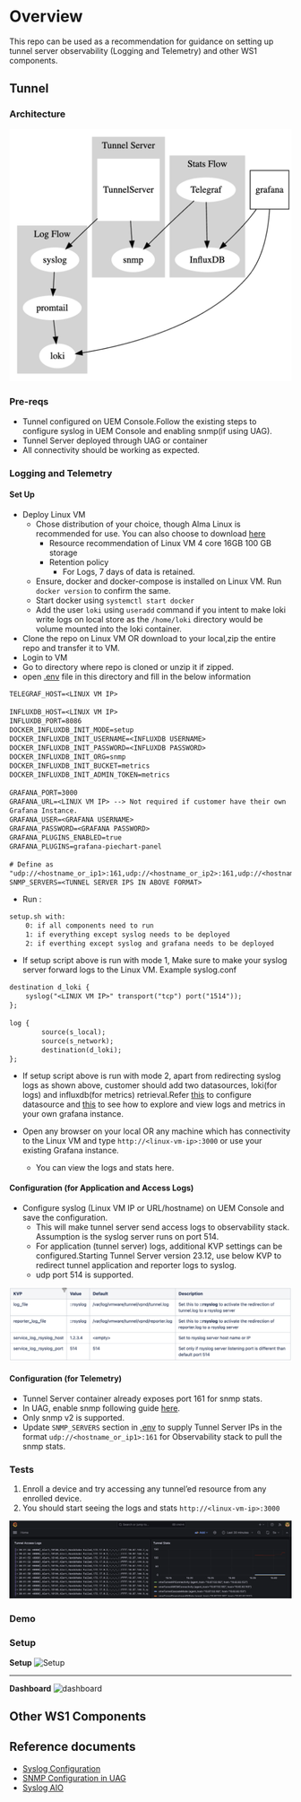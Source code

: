# Overview

This repo can be used as a recommendation for guidance on setting up tunnel server observability (Logging and Telemetry) and other WS1 components.

## Tunnel

### Architecture

![arch](./docs/arch.png)

### Pre-reqs

* Tunnel configured on UEM Console.Follow the existing steps to configure syslog in UEM Console and enabling snmp(if using UAG).
* Tunnel Server deployed through UAG or container
* All connectivity should be working as expected.


### Logging and Telemetry

#### Set Up

* Deploy Linux VM 
    * Chose distribution of your choice, though Alma Linux is recommended for use. You can also choose to download [here](https://almalinux.org/get-almalinux/)
        * Resource recommendation of Linux VM 4 core 16GB 100 GB storage 
        * Retention policy
            * For Logs, 7 days of data is retained.
    * Ensure, docker and docker-compose is installed on Linux VM. Run `docker version` to confirm the same.
    * Start docker using `systemctl start docker`
    * Add the user `loki` using `useradd` command if you intent to make loki write logs on local store as the `/home/loki` directory would be volume mounted into the loki container.
* Clone the repo on Linux VM OR download to your local,zip the entire repo and transfer it to VM.
* Login to VM
* Go to directory where repo is cloned or unzip it if zipped.
* open [.env](./.env) file in this directory and fill in the below information
```
TELEGRAF_HOST=<LINUX VM IP>

INFLUXDB_HOST=<LINUX VM IP>
INFLUXDB_PORT=8086
DOCKER_INFLUXDB_INIT_MODE=setup
DOCKER_INFLUXDB_INIT_USERNAME=<INFLUXDB USERNAME>
DOCKER_INFLUXDB_INIT_PASSWORD=<INFLUXDB PASSWORD>
DOCKER_INFLUXDB_INIT_ORG=snmp
DOCKER_INFLUXDB_INIT_BUCKET=metrics
DOCKER_INFLUXDB_INIT_ADMIN_TOKEN=metrics

GRAFANA_PORT=3000
GRAFANA_URL=<LINUX VM IP> --> Not required if customer have their own Grafana Instance.
GRAFANA_USER=<GRAFANA USERNAME>
GRAFANA_PASSWORD=<GRAFANA PASSWORD>
GRAFANA_PLUGINS_ENABLED=true
GRAFANA_PLUGINS=grafana-piechart-panel

# Define as "udp://<hostname_or_ip1>:161,udp://<hostname_or_ip2>:161,udp://<hostname_or_ip3>:161"
SNMP_SERVERS=<TUNNEL SERVER IPS IN ABOVE FORMAT>
```
* Run :
```
setup.sh with: 
	0: if all components need to run
	1: if everything except syslog needs to be deployed
	2: if everthing except syslog and grafana needs to be deployed 
```
* If setup script above is run with mode 1, Make sure to make your syslog server forward logs to the Linux VM. Example syslog.conf
```
destination d_loki {
	syslog("<LINUX VM IP>" transport("tcp") port("1514"));
};

log {
        source(s_local);
        source(s_network);
        destination(d_loki);
};
```
*  If setup script above is run with mode 2, apart from redirecting syslog logs as shown above, customer should add two datasources, loki(for logs) and influxdb(for metrics) retrieval.Refer [this](https://github.com/wsonetunnel/tunnel-server-observability/blob/main/grafana/provisioning/datasources/loki.yaml) to configure datasource and [this](https://github.com/wsonetunnel/tunnel-server-observability/blob/main/grafana/provisioning/dashboard/Monitoring.json) to see how to explore and view logs and metrics in your own grafana instance.

* Open any browser on your local OR any machine which has connectivity to the Linux VM and type `http://<linux-vm-ip>:3000` or use your existing Grafana instance.
    * You can view the logs and stats here.

#### Configuration (for Application and Access Logs)

* Configure syslog (Linux VM IP or URL/hostname) on UEM Console and save the configuration.
    * This will make tunnel server send access logs to observability stack. Assumption is the syslog server runs on port 514.
    * For application (tunnel server) logs, additional KVP settings can be configured.Starting Tunnel Server version 23.12, use below KVP to redirect tunnel application and reporter logs to syslog.
    * udp port 514 is supported.

![Tunnel KVP](./docs/tunnelkvp.png)

#### Configuration (for Telemetry)

* Tunnel Server container already exposes port 161 for snmp stats.
* In UAG, enable snmp following guide [here](https://docs.vmware.com/en/Unified-Access-Gateway/2303/uag-deploy-config/GUID-F71E6283-E24B-49F5-8AC6-D28915CD41AD.html).
* Only snmp v2 is supported.
* Update `SNMP_SERVERS` section in [.env](./.env) to supply Tunnel Server IPs in the format `udp://<hostname_or_ip1>:161` for Observability stack to pull the snmp stats.

### Tests

1. Enroll a device and try accessing any tunnel’ed resource from any enrolled device. 
2. You should start seeing the logs and stats `http://<linux-vm-ip>:3000`

![Tunnel Stats and Logs](./docs/grafana.png)

### Demo

### Setup
**Setup**
![Setup](./docs/setup.gif)

------------
**Dashboard**
![dashboard](./docs/ui.gif)

## Other WS1 Components

## Reference documents

* [Syslog Configuration](https://docs.vmware.com/en/VMware-Workspace-ONE-UEM/services/VMware_Tunnel/GUID-471260BA-4DDC-4BFE-B8C3-FA2DDC2116A1.html)
* [SNMP Configuration in UAG](https://docs.vmware.com/en/Unified-Access-Gateway/2303/uag-deploy-config/GUID-F71E6283-E24B-49F5-8AC6-D28915CD41AD.html)
* [Syslog AIO](https://github.com/lux4rd0/grafana-loki-syslog-aio)
